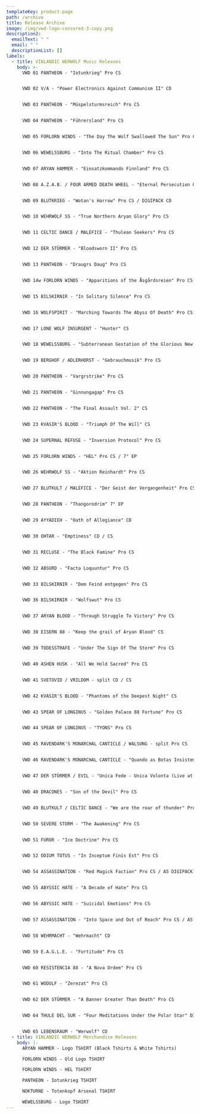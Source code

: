 ```yaml
---
templateKey: product-page
path: /archive
title: Release Archive
image: /img/vwd-logo-censored-3-copy.png
description2:
  emailText: " "
  email: " "
  descriptionList: []
labels:
  - title: VINLANDIC WERWOLF Music Releases
    body: >-
      VWD 01 PANTHEON - "Iotunkrieg" Pro CS


      VWD 02 V/A - "Power Electronics Against Communism II" CD


      VWD 03 PANTHEON - "Müspelsturmsreich" Pro CS


      VWD 04 PANTHEON - "Führersland" Pro CS


      VWD 05 FORLORN WINDS - "The Day The Wolf Swallowed The Sun" Pro CS


      VWD 06 WEWELSSBURG - "Into The Ritual Chamber" Pro CS 


      VWD 07 ARYAN HAMMER - "Einsatzkommando Finnland" Pro CS


      VWD 08 A.Z.A.B. / FOUR ARMED DEATH WHEEL - "Eternal Persecution Of The Archontic Infection" Pro CS


      VWD 09 BLUTKRIEG - "Wotan's Harrow" Pro CS / DIGIPACK CD


      VWD 10 WEHRWOLF SS - "True Northern Aryan Glory" Pro CS


      VWD 11 CELTIC DANCE / MALÉFICE - "Thulean Seekers" Pro CS


      VWD 12 DER STÜRMER - "Bloodsworn II" Pro CS


      VWD 13 PANTHEON - "Draugrs Daug" Pro CS


      VWD 14w FORLORN WINDS - "Apparitions of the Åsgårdsreien" Pro CS


      VWD 15 BILSKIRNIR - "In Solitary Silence" Pro CS


      VWD 16 WOLFSPIRIT - "Marching Towards The Abyss Of Death" Pro CS


      VWD 17 LONE WOLF INSURGENT - "Hunter" CS


      VWD 18 WEWELSSBURG - "Subterranean Gestation of the Glorious New Era" Pro CS


      VWD 19 BERGHOF / ADLERHORST - "Gebrauchmusik" Pro CS 


      VWD 20 PANTHEON - "Vargrstrike" Pro CS


      VWD 21 PANTHEON - "Ginnungagap" Pro CS


      VWD 22 PANTHEON - "The Final Assault Vol. 2" CS


      VWD 23 KVASIR'S BLOOD - "Triumph Of The Will" CS


      VWD 24 SUPERNAL REFUSE - "Inversion Protocol" Pro CS


      VWD 25 FORLORN WINDS - "HEL" Pro CS / 7" EP


      VWD 26 WEHRWOLF SS - "Aktion Reinhardt" Pro CS


      VWD 27 BLUTKULT / MALÉFICE - "Der Geist der Vergangenheit" Pro CS 


      VWD 28 PANTHEON - "Thangorodrim" 7" EP


      VWD 29 AYYADIEH - "Oath of Allegiance" CD


      VWD 30 OHTAR - "Emptiness" CD / CS


      VWD 31 RECLUSE - "The Black Famine" Pro CS


      VWD 32 ABSURD - "Facta Loquuntur" Pro CS


      VWD 33 BILSKIRNIR - "Dem Feind entgegen" Pro CS 


      VWD 36 BILSKIRNIR - "Wolfswut" Pro CS


      VWD 37 ARYAN BLOOD - "Through Struggle To Victory" Pro CS


      VWD 38 EISERN 88 - "Keep the grail of Aryan Blood" CS


      VWD 39 TODESSTRAFE - "Under The Sign Of The Storm" Pro CS


      VWD 40 ASHEN HUSK - "All We Hold Sacred" Pro CS


      VWD 41 SVETOVID / VRILDOM - split CD / CS


      VWD 42 KVASIR'S BLOOD - "Phantoms of the Deepest Night" CS


      VWD 43 SPEAR OF LONGINUS - "Golden Palace 88 Fortune" Pro CS


      VWD 44 SPEAR OF LONGINUS - "TYONS" Pro CS


      VWD 45 RAVENDARK'S MONARCHAL CANTICLE / WALSUNG - split Pro CS


      VWD 46 RAVENDARK'S MONARCHAL CANTICLE - "Quando as Botas Insistem à Marchar!" Pro CS


      VWD 47 DER STÜRMER / EVIL - "Unica Fede - Unica Volonta (Live at Hot Shower)" Pro CS


      VWD 48 DRACONES - "Son of the Devil" Pro CS


      VWD 49 BLUTKULT / CELTIC DANCE - "We are the roar of thunder" Pro CS


      VWD 50 SEVERE STORM - "The Awakening" Pro CS


      VWD 51 FUROR - "Ice Doctrine" Pro CS


      VWD 52 ODIUM TOTUS - "In Inceptum Finis Est" Pro CS


      VWD 54 ASSASSINATION - "Red Magick Faction" Pro CS / A5 DIGIPACK CD


      VWD 55 ABYSSIC HATE - "A Decade of Hate" Pro CS


      VWD 56 ABYSSIC HATE - "Suicidal Emotions" Pro CS


      VWD 57 ASSASSINATION - "Into Space and Out of Reach" Pro CS / A5 DIGIPACK CD


      VWD 58 WEHRMACHT - "Wehrmacht" CD 


      VWD 59 E.A.G.L.E. - "Fortitude" Pro CS


      VWD 60 RESISTENCIA 88 - "A Nova Ordem" Pro CS


      VWD 61 WODULF - "Zerezat" Pro CS


      VWD 62 DER STÜRMER - "A Banner Greater Than Death" Pro CS


      VWD 64 THULE DEL SUR - "Four Meditations Under the Polar Star" DIGIPACK CD


      VWD 65 LEBENSRAUM - "Werwolf" CD
  - title: VINLANDIC WERWOLF Merchandise Releases
    body: |-
      ARYAN HAMMER - Logo TSHIRT (Black Tshirts & White Tshirts)

      FORLORN WINDS - Old Logo TSHIRT

      FORLORN WINDS - HEL TSHIRT

      PANTHEON - Iotunkrieg TSHIRT

      NOKTURNE - Totenkopf Arsenal TSHIRT

      WEWELSSBURG - Logo TSHIRT
---
```

